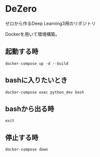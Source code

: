 # DeZero

ゼロから作るDeep Learning3用のリポジトリ

Dockerを用いて環境構築。


## 起動する時

`docker-compose up -d --build`

## bashに入りたいとき

`docker-compose exec python_dev bash`

## bashから出る時

`exit`

## 停止する時

`docker-compose down`
